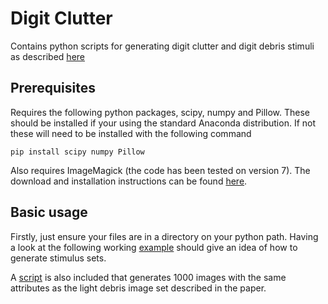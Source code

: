 # Digit Clutter

Contains python scripts for generating digit clutter and digit debris stimuli as described [here](https://doi.org/10.1101/133330)

## Prerequisites 

Requires the following python packages, scipy, numpy and Pillow. These should be installed if your using the standard Anaconda distribution. If not these will need to be installed with the following command

```
pip install scipy numpy Pillow
```

Also requires ImageMagick (the code has been tested on version 7). The download and installation instructions can be found [here](http://www.imagemagick.org/script/download.php).

## Basic usage

Firstly, just ensure your files are in a directory on your python path. Having a look at the following working [example](example_script/test_clutter_code.ipynb) should give an idea of how to generate stimulus sets.

A [script](example_script/light_debris_generator.py) is also included that generates 1000 images with the same attributes as the light debris image set described in the paper.
